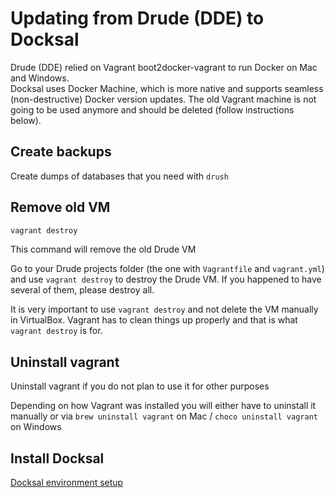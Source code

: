 # Updating from Drude (DDE) to Docksal

Drude (DDE) relied on Vagrant boot2docker-vagrant to run Docker on Mac and Windows.  
Docksal uses Docker Machine, which is more native and supports seamless (non-destructive) Docker version updates.
The old Vagrant machine is not going to be used anymore and should be deleted (follow instructions below).

## Create backups

Create dumps of databases that you need with `drush`

## Remove old VM

```bash
vagrant destroy
```

This command will remove the old Drude VM

Go to your Drude projects folder (the one with `Vagrantfile` and `vagrant.yml`) and use `vagrant destroy` to destroy the Drude VM.
If you happened to have several of them, please destroy all.

It is very important to use `vagrant destroy` and not delete the VM manually in VirtualBox.
Vagrant has to clean things up properly and that is what `vagrant destroy` is for.

## Uninstall vagrant

Uninstall vagrant if you do not plan to use it for other purposes

Depending on how Vagrant was installed you will either have to uninstall it manually or
via `brew uninstall vagrant` on Mac / `choco uninstall vagrant` on Windows

## Install Docksal

[Docksal environment setup](docksal-env-setup.md)
